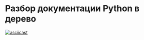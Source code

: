 # Разбор документации Python в дерево

[![asciicast](https://asciinema.org/a/260148.svg)](https://asciinema.org/a/260148)

